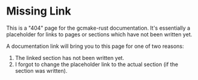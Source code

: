 # Missing Link

This is a "404" page for the gcmake-rust documentation. It's essentially a placeholder for links
to pages or sections which have not been written yet.

A documentation link will bring you to this page for one of two reasons:

1. The linked section has not been written yet.
2. I forgot to change the placeholder link to the actual section (if the section was written).
